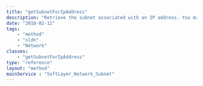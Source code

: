 ```yaml
---
title: "getSubnetForIpAddress"
description: "Retrieve the subnet associated with an IP address. You may only retrieve subnets assigned to your SoftLayer customer account. "
date: "2018-02-12"
tags:
    - "method"
    - "sldn"
    - "Network"
classes:
    - "getSubnetForIpAddress"
type: "reference"
layout: "method"
mainService : "SoftLayer_Network_Subnet"
---
```

